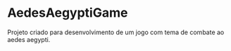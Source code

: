# AedesAegyptiGame
 Projeto criado para desenvolvimento de um jogo com tema de combate ao aedes aegypti.
